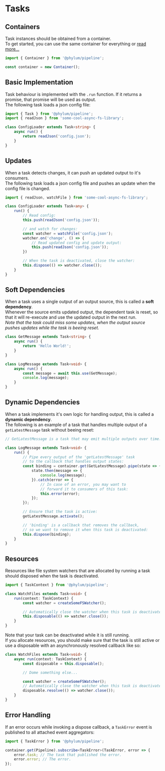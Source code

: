 # Tasks

## Containers
Task instances should be obtained from a container.<br>
To get started, you can use the same container for everything or [read more...](./containers.md)
```ts
import { Container } from '@phylum/pipeline';

const container = new Container();
```

## Basic Implementation
Task behaviour is implemented with the `.run` function. If it returns a promise, that promise will be used as output.<br>
The following task loads a json config file:
```ts
import { Task } from '@phylum/pipeline';
import { readJson } from 'some-cool-async-fs-library';

class ConfigLoader extends Task<string> {
    async run() {
        return readJson('config.json');
    }
}
```

## Updates
When a task detects changes, it can push an updated output to it's consumers.<br>
The following task loads a json config file and pushes an update when the config file is changed.
```ts
import { readJson, watchFile } from 'some-cool-async-fs-library';

class ConfigLoader extends Task<any> {
    run() {
        // Read config:
        this.push(readJson('config.json'));

        // and watch for changes:
        const watcher = watchFile('config.json');
        watcher.on('change', () => {
            // Read updated config and update output:
            this.push(readJson('config.json'));
        })

        // When the task is deactivated, close the watcher:
        this.dispose(() => watcher.close());
    }
}
```

## Soft Dependencies
When a task uses a single output of an output source, this is called a **soft dependency**.<br>
Whenever the source emits updated output, the dependent task is reset, so that it will re-execute and use the updated output in the next run.<br>
*Note that the task could miss some updates, when the output source pushes updates while the task is beeing reset.*
```ts
class GetMessage extends Task<string> {
    async run() {
        return 'Hello World!';
    }
}

class LogMessage extends Task<void> {
    async run() {
        const message = await this.use(GetMessage);
        console.log(message);
    }
}
```

## Dynamic Dependencies
When a task implements it's own logic for handling output, this is called a **dynamic dependency**.<br>
The following is an example of a task that handles multiple output of a `getLatestMessage` task without beeing reset:
```ts
// GetLatestMessage is a task that may emit multiple outputs over time.

class LogMessage extends Task<void> {
    run() {
        // Pipe every output of the 'getLatestMessage' task
        // to the callback that handles output states:
        const binding = container.get(GetLatestMessage).pipe(state => {
            state.then(message => {
                console.log(message);
            }).catch(error => {
                // In case of an error, you may want to
                // forward it to consumers of this task:
                this.error(error);
            });
        });

        // Ensure that the task is active:
        getLatestMessage.activate();

        // 'binding' is a callback that removes the callback,
        // so we want to remove it when this task is deactivated:
        this.dispose(binding);
    }
}
```

## Resources
Resources like file system watchers that are allocated by running a task should disposed when the task is deactivated.
```ts
import { TaskContext } from '@phylum/pipeline';

class WatchFiles extends Task<void> {
    run(context: TaskContext) {
        const watcher = createSomeFSWatcher();

        // Automatically close the watcher when this task is deactivated:
        this.disposable(() => watcher.close());
    }
}
```
Note that your task can be deactivated while it is still running.<br>
If you allocate resources, you should make sure that the task is still active or use a disposable with an asynchronously resolved callback like so:
```ts
class WatchFiles extends Task<void> {
    async run(context: TaskContext) {
        const disposable = this.disposable();

        // Dome something else...

        const watcher = createSomeFSWatcher();
        // Automatically close the watcher when this task is deactivated:
        disposable.resolve(() => watcher.close());
    }
}
```

## Error Handling
If an error occurs while invoking a dispose callback, a `TaskError` event is published to all attached event aggregators:
```ts
import { TaskError } from '@phylum/pipeline';

container.get(Pipeline).subscribe<TaskError>(TaskError, error => {
    error.task; // The task that published the error.
    error.error; // The error.
});
```

